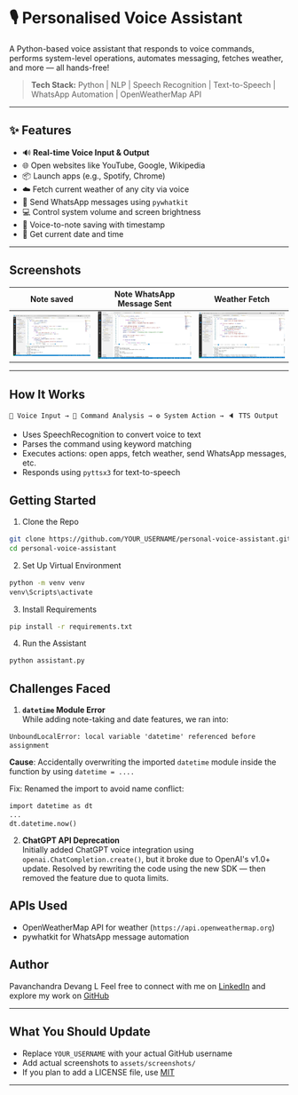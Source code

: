 # 🎙️ Personalised Voice Assistant

A Python-based voice assistant that responds to voice commands, performs system-level operations, automates messaging, fetches weather, and more — all hands-free!

> **Tech Stack:** Python | NLP | Speech Recognition | Text-to-Speech | WhatsApp Automation | OpenWeatherMap API

---

## ✨ Features

- 🔊 **Real-time Voice Input & Output**
- 🌐 Open websites like YouTube, Google, Wikipedia
- 📦 Launch apps (e.g., Spotify, Chrome)
- ☁️ Fetch current weather of any city via voice
- 📱 Send WhatsApp messages using `pywhatkit`
- 💻 Control system volume and screen brightness
- 📝 Voice-to-note saving with timestamp
- 📅 Get current date and time

---

## Screenshots


| Note saved | Note WhatsApp Message Sent | Weather Fetch |
|---------------------------|------------------------|----------------|
| ![Assistant Start](assets/screenshots/note.jpg) | ![WhatsApp](assets/screenshots/whatsapp.jpg) | ![Weather](assets/screenshots/weather.jpg) |

---

## How It Works

```plaintext
🎤 Voice Input → 🧠 Command Analysis → ⚙️ System Action → 🔈 TTS Output
```
- Uses SpeechRecognition to convert voice to text  
- Parses the command using keyword matching  
- Executes actions: open apps, fetch weather, send WhatsApp messages, etc.  
- Responds using `pyttsx3` for text-to-speech

## Getting Started

1. Clone the Repo
```bash
git clone https://github.com/YOUR_USERNAME/personal-voice-assistant.git  
cd personal-voice-assistant
```
2. Set Up Virtual Environment
```bash
python -m venv venv
venv\Scripts\activate 
```
3. Install Requirements
```bash
pip install -r requirements.txt
```
4. Run the Assistant
```bash
python assistant.py
```


## Challenges Faced
1. **`datetime` Module Error**  
While adding note-taking and date features, we ran into:
```
UnboundLocalError: local variable 'datetime' referenced before assignment
```

__Cause__: Accidentally overwriting the imported `datetime` module inside the function by using `datetime = ....`

Fix: Renamed the import to avoid name conflict:
```
import datetime as dt
...
dt.datetime.now()
```
2. **ChatGPT API Deprecation**  
Initially added ChatGPT voice integration using `openai.ChatCompletion.create()`, but it broke due to OpenAI's v1.0+ update. Resolved by rewriting the code using the new SDK — then removed the feature due to quota limits.


## APIs Used
- OpenWeatherMap API for weather (`https://api.openweathermap.org`)
- pywhatkit for WhatsApp message automation

## Author
Pavanchandra Devang L
Feel free to connect with me on [LinkedIn](https://www.linkedin.com/in/pavanchandra-devang-l-01038616a/) and explore my work on [GitHub](https://github.com/Pavanchandra-15)  



---

## What You Should Update

- Replace `YOUR_USERNAME` with your actual GitHub username
- Add actual screenshots to `assets/screenshots/`
- If you plan to add a LICENSE file, use [MIT](https://choosealicense.com/licenses/mit/)

---

